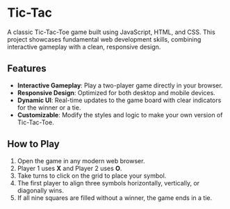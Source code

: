# Tic-Tac
A classic Tic-Tac-Toe game built using JavaScript, HTML, and CSS. This project showcases fundamental web development skills, combining interactive gameplay with a clean, responsive design.
## Features  
- **Interactive Gameplay**: Play a two-player game directly in your browser.  
- **Responsive Design**: Optimized for both desktop and mobile devices.  
- **Dynamic UI**: Real-time updates to the game board with clear indicators for the winner or a tie.  
- **Customizable**: Modify the styles and logic to make your own version of Tic-Tac-Toe.  

## How to Play  
1. Open the game in any modern web browser.  
2. Player 1 uses **X** and Player 2 uses **O**.  
3. Take turns to click on the grid to place your symbol.  
4. The first player to align three symbols horizontally, vertically, or diagonally wins.  
5. If all nine squares are filled without a winner, the game ends in a tie.  
